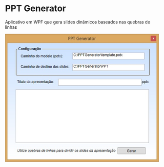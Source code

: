 PPT Generator
=============

Aplicativo em WPF que gera slides dinâmicos baseados nas quebras de linhas 

[![Main Screen](/screen.jpg)](#features)